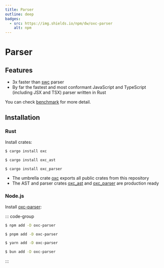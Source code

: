 ```yaml
---
title: Parser
outline: deep
badges:
  - src: https://img.shields.io/npm/dw/oxc-parser
    alt: npm
---
```


<AppBadgeList />

# Parser

## Features

- 3x faster than [swc][url-swc] parser
- By far the fastest and most conformant JavaScript and TypeScript (including JSX and TSX) parser written in Rust

You can check [benchmark][url-benchmark] for more detail.

## Installation

### Rust

Install crates:

```sh
$ cargo install oxc
```

```sh
$ cargo install oxc_ast
```

```sh
$ cargo install oxc_parser
```

- The umbrella crate [oxc][url-oxc-crate] exports all public crates from this repository
- The AST and parser crates [oxc_ast][url-oxc-ast-crate] and [oxc_parser][url-oxc-parser-crate] are production ready

### Node.js

Install [oxc-parser][url-oxc-parser-npm]:

::: code-group

```sh [npm]
$ npm add -D oxc-parser
```

```sh [pnpm]
$ pnpm add -D oxc-parser
```

```sh [yarn]
$ yarn add -D oxc-parser
```

```sh [bun]
$ bun add -D oxc-parser
```

:::

<!-- Links -->

[url-swc]: https://swc.rs
[url-benchmark]: https://github.com/oxc-project/bench-javascript-parser-written-in-rust
[url-oxc-crate]: https://docs.rs/oxc
[url-oxc-ast-crate]: https://docs.rs/oxc_ast
[url-oxc-parser-crate]: https://docs.rs/oxc_parser
[url-oxc-parser-npm]: https://www.npmjs.com/package/oxc-parser
